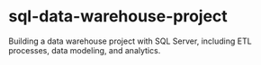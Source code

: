 # sql-data-warehouse-project
Building a data warehouse project with SQL Server, including ETL processes, data modeling, and analytics.

